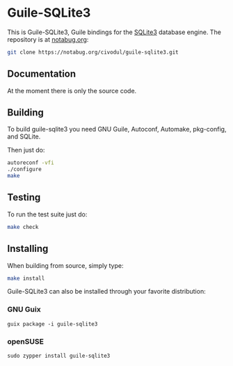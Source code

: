 # Guile-SQLite3

This is Guile-SQLite3, Guile bindings for the
[SQLite3](https://sqlite.org) database engine.  The repository is at
[notabug.org](https://notabug.org/civodul/guile-sqlite3):

```bash
git clone https://notabug.org/civodul/guile-sqlite3.git
```

## Documentation

At the moment there is only the source code.

## Building

To build guile-sqlite3 you need GNU Guile, Autoconf, Automake,
pkg-config, and SQLite.

Then just do:

```bash
autoreconf -vfi
./configure
make
```

## Testing

To run the test suite just do:

```bash
make check
```

## Installing

When building from source, simply type:

```bash
make install
```

Guile-SQLite3 can also be installed through your favorite distribution:

### GNU Guix

`guix package -i guile-sqlite3`

### openSUSE

`sudo zypper install guile-sqlite3`
